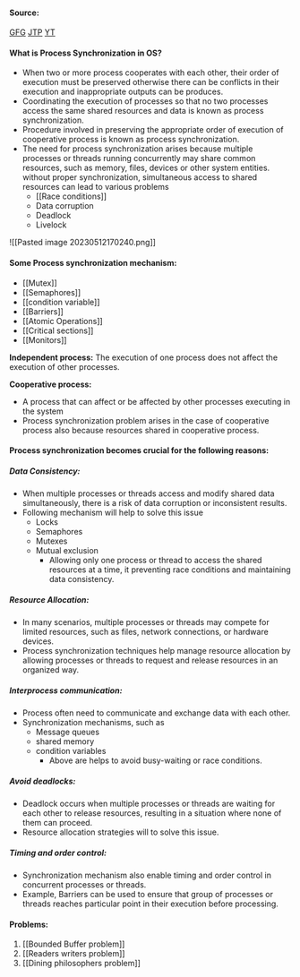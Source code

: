 #### Source:
[GFG](https://www.geeksforgeeks.org/introduction-of-process-synchronization/)
[JTP](https://www.javatpoint.com/os-process-synchronization-introduction)
[YT](https://www.youtube.com/watch?v=ph2awKa8r5Y&list=PLBlnK6fEyqRjDf_dmCEXgl6XjVKDDj0M2)


#### What is Process Synchronization in OS?

* When two or more process cooperates with each other, their order of execution must be preserved otherwise there can be conflicts in their execution and inappropriate outputs can be produces.
* Coordinating the execution of processes so that no two processes access the same shared resources and data is known as process synchronization.
* Procedure involved in preserving the appropriate order of execution of cooperative process is known as process synchronization.
* The need for process synchronization arises because multiple processes or threads running concurrently may share common resources, such as memory, files, devices or other system entities. without proper synchronization, simultaneous access to shared resources can lead to various problems
	* [[Race conditions]]
	* Data corruption
	* Deadlock
	* Livelock

![[Pasted image 20230512170240.png]]



#### Some Process synchronization mechanism:

* [[Mutex]]
* [[Semaphores]]
* [[condition variable]]
* [[Barriers]]
* [[Atomic Operations]]
* [[Critical sections]]
* [[Monitors]]

**Independent process:**
   The execution of one process does not affect the execution of other processes.

**Cooperative process:**
   * A process that can affect or be affected by other processes executing in the system
   * Process synchronization problem arises in the case of cooperative process also because resources shared in cooperative process.


#### Process synchronization becomes crucial for the following reasons:

##### Data Consistency:
* When multiple processes or threads access and modify shared data simultaneously, there is a risk of data corruption or inconsistent results.
* Following mechanism will help to solve this issue
	* Locks
	* Semaphores
	* Mutexes
	* Mutual exclusion
		* Allowing only one process or thread to access the shared resources at a time, it preventing race conditions and maintaining data consistency.

##### Resource Allocation:
* In many scenarios, multiple processes or threads may compete for limited resources, such as files, network connections, or hardware devices.
* Process synchronization techniques help manage resource allocation by allowing processes or threads to request and release resources in an organized way.

##### Interprocess communication:
* Process often need to communicate and exchange data with each other. 
* Synchronization mechanisms, such as
	* Message queues
	* shared memory
	* condition variables
		* Above are helps to avoid busy-waiting or race conditions.

##### Avoid deadlocks:
* Deadlock occurs when multiple processes or threads are waiting for each other to release resources, resulting in a situation where none of them can proceed.
* Resource allocation strategies will to solve this issue.

##### Timing and order control:
* Synchronization mechanism also enable timing and order control in concurrent processes or threads.
* Example, Barriers can be used to ensure that group of processes or threads reaches particular point in their execution before processing.


#### Problems:

1. [[Bounded Buffer problem]]
2. [[Readers writers problem]]
3. [[Dining philosophers problem]]

